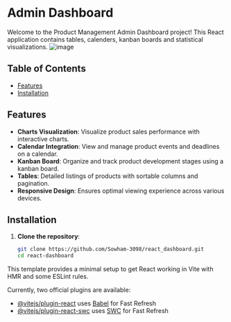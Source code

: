 # Admin Dashboard

Welcome to the Product Management Admin Dashboard project! This React application contains tables, calenders, kanban boards and statistical visualizations.
![image](https://github.com/Sowham-3098/react_dashboard/assets/95470604/d20e7c58-5c6b-4760-9180-fb835f15481e)


## Table of Contents

- [Features](#features)
- [Installation](#installation)


## Features

- **Charts Visualization**: Visualize product sales performance with interactive charts.
- **Calendar Integration**: View and manage product events and deadlines on a calendar.
- **Kanban Board**: Organize and track product development stages using a kanban board.
- **Tables**: Detailed listings of products with sortable columns and pagination.
- **Responsive Design**: Ensures optimal viewing experience across various devices.

## Installation

1. **Clone the repository**:

   ```bash
   git clone https://github.com/Sowham-3098/react_dashboard.git
   cd react-dashboard

This template provides a minimal setup to get React working in Vite with HMR and some ESLint rules.

Currently, two official plugins are available:

- [@vitejs/plugin-react](https://github.com/vitejs/vite-plugin-react/blob/main/packages/plugin-react/README.md) uses [Babel](https://babeljs.io/) for Fast Refresh
- [@vitejs/plugin-react-swc](https://github.com/vitejs/vite-plugin-react-swc) uses [SWC](https://swc.rs/) for Fast Refresh
